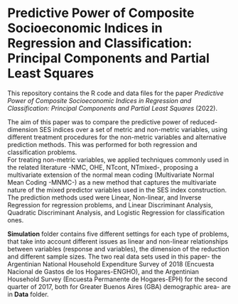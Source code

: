 # Predictive Power of Composite Socioeconomic Indices in Regression and Classification: Principal Components and Partial Least Squares
This repository contains the R code and data files for the paper *Predictive Power of Composite Socioeconomic Indices in Regression and Classification: Principal Components and Partial Least Squares* (2022).

The aim of this paper was to compare the predictive power of reduced-dimension SES indices over a set of metric and non-metric variables, using different treatment procedures for the non-metric variables and alternative prediction methods. This was performed for both regression and classification problems.  
For treating non-metric variables, we applied techniques commonly used in the related literature -NMC, OHE, NTcont, NTmixed-, proposing a multivariate extension of the normal mean coding (Multivariate Normal Mean Coding -MNMC-) as a new method that captures the multivariate nature of the mixed predictor variables used in the SES index construction. The prediction methods used were Linear, Non-linear, and Inverse Regression for regression problems, and Linear Discriminant Analysis, Quadratic Discriminant Analysis, and Logistic Regression for classification ones.

**Simulation** folder contains five different settings for each type of problems, that take into account different issues as linear and non-linear relationships between variables (response and variables), the dimension of the reduction and different sample sizes. The two real data sets used in this paper- the Argentinian National Household Expenditure Survey of 2018 (Encuesta Nacional de Gastos de los Hogares-ENGHO), and the Argentinian Household Survey (Encuesta Permanente de Hogares-EPH) for the second quarter of 2017, both for Greater Buenos Aires (GBA) demographic area- are in **Data** folder.
